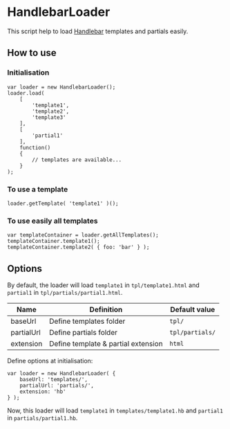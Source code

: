 HandlebarLoader                
=============

This script help to load [Handlebar](https://github.com/wycats/handlebars.js) templates and partials easily.

How to use   
-------

### Initialisation ###

    var loader = new HandlebarLoader();
    loader.load( 
    	[ 
    		'template1', 
    		'template2',
    		'template3'
    	], 
    	[         
    		'partial1'
    	],  
    	function()
    	{   
    		// templates are available...
    	} 
    );
                    

### To use a template ###
            
    loader.getTemplate( 'template1' )();

### To use easily all templates ###

    var templateContainer = loader.getAllTemplates();
    templateContainer.template1();
    templateContainer.template2( { foo: 'bar' } );
       

Options
-------
By default, the loader will load ``template1`` in ``tpl/template1.html`` and ``partial1`` in ``tpl/partials/partial1.html``.
<table >
  <thead>
    <tr>
      <th>Name</th>
      <th>Definition</th>
      <th>Default value</th>
    </tr>
  </thead>
  <tbody>
    <tr>
      <td>baseUrl</td>
      <td>Define templates folder</td>
      <td><code>tpl/</code></td>
    </tr>
    <tr>
      <td>partialUrl</td>
      <td>Define partials folder</td>
      <td><code>tpl/partials/</code></td>
    </tr>
    <tr>
      <td>extension</td>
      <td>Define template & partial extension</td>
      <td><code>html</code></td>
    </tr>
  </tbody>
</table>


Define options at initialisation:

    var loader = new HandlebarLoader( {
        baseUrl: 'templates/',
        partialUrl: 'partials/',
        extension: 'hb'
    } );

Now, this loader will load ``template1`` in ``templates/template1.hb`` and ``partial1`` in ``partials/partial1.hb``.